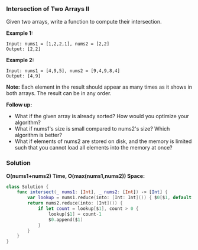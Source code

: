 
### Intersection of Two Arrays II

Given two arrays, write a function to compute their intersection.

__Example 1:__
```
Input: nums1 = [1,2,2,1], nums2 = [2,2]
Output: [2,2]
```
__Example 2:__
```
Input: nums1 = [4,9,5], nums2 = [9,4,9,8,4]
Output: [4,9]
```

__Note:__
Each element in the result should appear as many times as it shows in both arrays.
The result can be in any order.

__Follow up:__
* What if the given array is already sorted? How would you optimize your algorithm?
* What if nums1's size is small compared to nums2's size? Which algorithm is better?
* What if elements of nums2 are stored on disk, and the memory is limited such that you cannot load all elements into the memory at once?

### Solution
__O(nums1+nums2) Time, O(max(nums1,nums2)) Space:__
```Swift
class Solution {
    func intersect(_ nums1: [Int], _ nums2: [Int]) -> [Int] {
        var lookup = nums1.reduce(into: [Int: Int]()) { $0[$1, default: 0]+=1 }
        return nums2.reduce(into: [Int]()) {
            if let count = lookup[$1], count > 0 {
                lookup[$1] = count-1
                $0.append($1)
            }
        }
    }
}
```